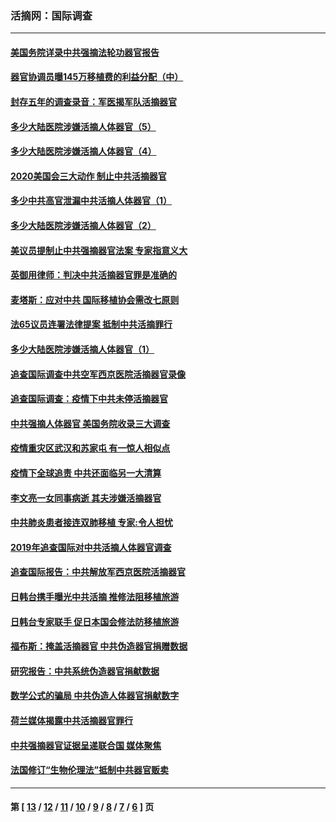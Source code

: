 ### 活摘网：国际调查
---
#### [美国务院详录中共强摘法轮功器官报告](../../pages/nf5947/n12944519.md?05220430) 
#### [器官协调员曝145万移植费的利益分配（中）](../../pages/nf5947/n12894547.md?05220430) 
#### [封存五年的调查录音：军医揭军队活摘器官](../../pages/nf5947/n12798692.md?05220430) 
#### [多少大陆医院涉嫌活摘人体器官（5）](../../pages/nf5947/n12768383.md?05220430) 
#### [多少大陆医院涉嫌活摘人体器官（4）](../../pages/nf5947/n12664434.md?05220430) 
#### [2020美国会三大动作 制止中共活摘器官](../../pages/nf5947/n12682004.md?05220430) 
#### [多少中共高官泄漏中共活摘人体器官（1）](../../pages/nf5947/n12671234.md?05220430) 
#### [多少大陆医院涉嫌活摘人体器官（2）](../../pages/nf5947/n12655589.md?05220430) 
#### [美议员提制止中共强摘器官法案 专家指意义大](../../pages/nf5947/n12630561.md?05220430) 
#### [英御用律师：判决中共活摘器官罪是准确的](../../pages/nf5947/n12580740.md?05220430) 
#### [麦塔斯：应对中共 国际移植协会需改七原则](../../pages/nf5947/n12514711.md?05220430) 
#### [法65议员连署法律提案 抵制中共活摘罪行](../../pages/nf5947/n12437047.md?05220430) 
#### [多少大陆医院涉嫌活摘人体器官（1）](../../pages/nf5947/n12414284.md?05220430) 
#### [追查国际调查中共空军西京医院活摘器官录像](../../pages/nf5947/n12348837.md?05220430) 
#### [追查国际调查：疫情下中共未停活摘器官](../../pages/nf5947/n12273415.md?05220430) 
#### [中共强摘人体器官 美国务院收录三大调查](../../pages/nf5947/n12181488.md?05220430) 
#### [疫情重灾区武汉和苏家屯 有一惊人相似点](../../pages/nf5947/n12150824.md?05220430) 
#### [疫情下全球追责 中共还面临另一大清算](../../pages/nf5947/n12070397.md?05220430) 
#### [李文亮一女同事病逝 其夫涉嫌活摘器官](../../pages/nf5947/n11957882.md?05220430) 
#### [中共肺炎患者接连双肺移植 专家:令人担忧](../../pages/nf5947/n11945516.md?05220430) 
#### [2019年追查国际对中共活摘人体器官调查](../../pages/nf5947/n11917733.md?05220430) 
#### [追查国际报告：中共解放军西京医院活摘器官](../../pages/nf5947/n11838359.md?05220430) 
#### [日韩台携手曝光中共活摘 推修法阻移植旅游](../../pages/nf5947/n11712046.md?05220430) 
#### [日韩台专家联手 促日本国会修法防移植旅游](../../pages/nf5947/n11708887.md?05220430) 
#### [福布斯：掩盖活摘器官 中共伪造器官捐赠数据](../../pages/nf5947/n11669316.md?05220430) 
#### [研究报告：中共系统伪造器官捐献数据](../../pages/nf5947/n11665366.md?05220430) 
#### [数学公式的骗局 中共伪造人体器官捐献数字](../../pages/nf5947/n11657738.md?05220430) 
#### [荷兰媒体揭露中共活摘器官罪行](../../pages/nf5947/n11574020.md?05220430) 
#### [中共强摘器官证据呈递联合国 媒体聚焦](../../pages/nf5947/n11546426.md?05220430) 
#### [法国修订“生物伦理法”抵制中共器官贩卖](../../pages/nf5947/n11545564.md?05220430) 

---
#### 第 [ [13](./13.md?05220430) / [12](./12.md?05220430) / [11](./11.md?05220430) / [10](./10.md?05220430) / [9](./9.md?05220430) / [8](./8.md?05220430) / [7](./7.md?05220430) / [6](./6.md?05220430) ] 页
